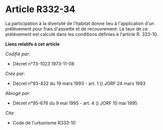 # Article R332-34

La participation à la diversité de l'habitat donne lieu à l'application d'un prélèvement pour frais d'assiette et de
recouvrement. Le taux de ce prélèvement est calculé dans les conditions définies à l'article R. 333-10.

**Liens relatifs à cet article**

_Codifié par_:

  - Décret n°73-1023 1973-11-08

_Créé par_:

  - Décret n°93-422 du 19 mars 1993 - art. 1 () JORF 24 mars 1993

_Abrogé par_:

  - Décret n°95-676 du 9 mai 1995 - art. 4 () JORF 10 mai 1995

_Cite_:

  - Code de l'urbanisme R333-10
